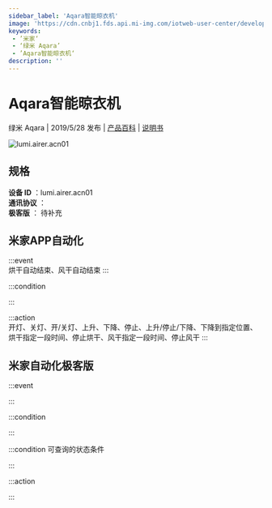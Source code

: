 ```yaml
---
sidebar_label: 'Aqara智能晾衣机'
image: 'https://cdn.cnbj1.fds.api.mi-img.com/iotweb-user-center/developer_1679069105480mKav7Vts.png?GalaxyAccessKeyId=AKVGLQWBOVIRQ3XLEW&Expires=9223372036854775807&Signature=AdEQ5QrUCze3xqvLxqgCpCAs8AI='
keywords: 
 - ’米家‘
 - ‘绿米 Aqara’
 - ’Aqara智能晾衣机‘
description: ''
---
```

# Aqara智能晾衣机

绿米 Aqara | 2019/5/28 发布 | [产品百科](https://home.mi.com/webapp/content/baike/product/index.html?model=lumi.airer.acn01/) | [说明书](https://home.mi.com/views/introduction.html?model=lumi.airer.acn01&region=cn)

![lumi.airer.acn01](https://cdn.cnbj1.fds.api.mi-img.com/iotweb-user-center/developer_1679069105480mKav7Vts.png?GalaxyAccessKeyId=AKVGLQWBOVIRQ3XLEW&Expires=9223372036854775807&Signature=AdEQ5QrUCze3xqvLxqgCpCAs8AI=)

## 规格  
> 
**设备 ID** ：lumi.airer.acn01  
**通讯协议** ：  
**极客版**  ： 待补充 


## 米家APP自动化  

:::event  
烘干自动结束、风干自动结束
:::

:::condition  

:::

:::action   
开灯、关灯、开/关灯、上升、下降、停止、上升/停止/下降、下降到指定位置、烘干指定一段时间、停止烘干、风干指定一段时间、停止风干
:::

## 米家自动化极客版  

:::event  

:::

:::condition  

:::

:::condition 可查询的状态条件  

:::

:::action  

:::

        

